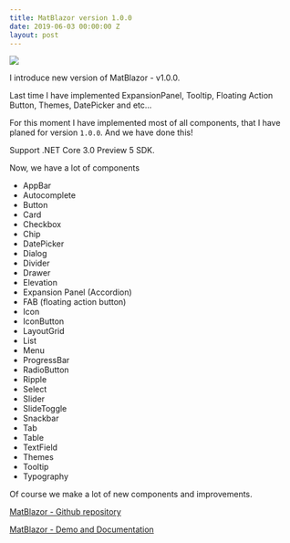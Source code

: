 ```yaml
---
title: MatBlazor version 1.0.0
date: 2019-06-03 00:00:00 Z
layout: post
---
```


![](https://raw.githubusercontent.com/SamProf/MatBlazor/master/content/logo.png)

I introduce new version of MatBlazor - v1.0.0.

Last time I have implemented ExpansionPanel, Tooltip, Floating Action Button, Themes, DatePicker and etc...

For this moment I have implemented most of all components, that I have planed for version `1.0.0`. And we have done this!

Support .NET Core 3.0 Preview 5 SDK.

Now, we have a lot of components
- AppBar
- Autocomplete
- Button
- Card
- Checkbox
- Chip
- DatePicker
- Dialog
- Divider
- Drawer
- Elevation
- Expansion Panel (Accordion)
- FAB (floating action button)
- Icon
- IconButton
- LayoutGrid
- List
- Menu
- ProgressBar
- RadioButton
- Ripple
- Select
- Slider
- SlideToggle
- Snackbar
- Tab
- Table
- TextField
- Themes
- Tooltip
- Typography

Of course we make a lot of new components and improvements.

[MatBlazor - Github repository](https://github.com/SamProf/MatBlazor)

[MatBlazor  - Demo and Documentation](https://www.matblazor.com/)
